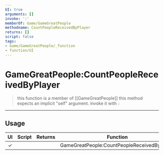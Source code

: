 ```yaml
---
UI: true
arguments: []
invoke: ':'
memberOf: Game/GameGreatPeople
methodname: CountPeopleReceivedByPlayer
returns: []
script: false
tags:
- Game/GameGreatPeople/_function
- function/UI
---
```

# GameGreatPeople:CountPeopleReceivedByPlayer
> this function is a member of [[GameGreatPeople]]
> this method expects an implicit "self" argument. invoke it with `:`
-----
## Usage
|  UI | Script | Returns | Function | Arguments |
|:---:|:------:|-------:|:--------:|:---------|
|✓| ||GameGreatPeople:CountPeopleReceivedByPlayer||
